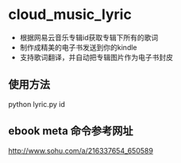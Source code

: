 # cloud_music_lyric
* 根据网易云音乐专辑id获取专辑下所有的歌词
* 制作成精美的电子书发送到你的kindle 
* 支持歌词翻译，并自动把专辑图片作为电子书封皮

使用方法
--------
python lyric.py id

ebook meta 命令参考网址
----------------------
http://www.sohu.com/a/216337654_650589
